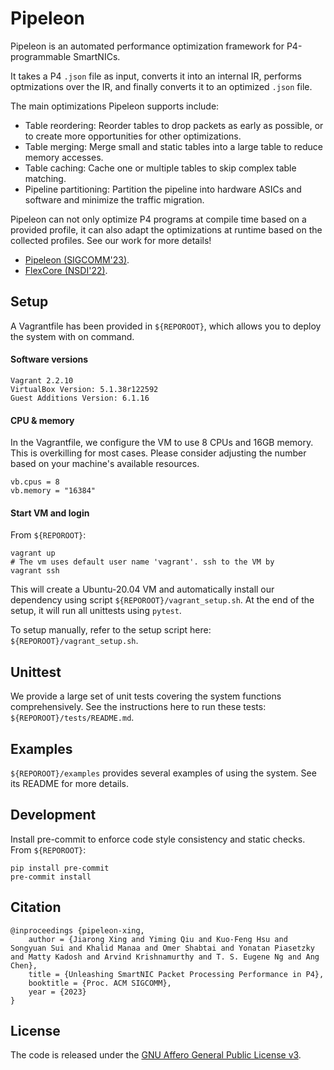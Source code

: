 # Pipeleon
Pipeleon is an automated performance optimization framework for P4-programmable SmartNICs.

It takes a P4 `.json` file as input, converts it into an internal IR, performs optmizations over the IR, and finally converts it to an optimized `.json` file.

The main optimizations Pipeleon supports include:

- Table reordering: Reorder tables to drop packets as early as possible, or to create more opportunities for other optimizations.
- Table merging: Merge small and static tables into a large table to reduce memory accesses.
- Table caching: Cache one or multiple tables to skip complex table matching.
- Pipeline partitioning: Partition the pipeline into hardware ASICs and software and minimize the traffic migration.

Pipeleon can not only optimize P4 programs at compile time based on a provided profile, it can also adapt the optimizations at runtime based on the collected profiles. See our work for more details!

- [Pipeleon (SIGCOMM'23)](https://jxing.me/pdf/pipeleon-sigcomm23.pdf).
- [FlexCore (NSDI'22)](https://jxing.me/pdf/flexcore-nsdi22.pdf).

## Setup

A Vagrantfile has been provided in `${REPOROOT}`, which allows you to deploy the system with on command.

#### Software versions
```
Vagrant 2.2.10
VirtualBox Version: 5.1.38r122592
Guest Additions Version: 6.1.16
```
#### CPU & memory
In the Vagrantfile, we configure the VM to use 8 CPUs and 16GB memory. This is overkilling for most cases. Please consider adjusting the number based on your machine's available resources.

```
vb.cpus = 8
vb.memory = "16384"
```

#### Start VM and login

From `${REPOROOT}`:
```
vagrant up
# The vm uses default user name 'vagrant'. ssh to the VM by
vagrant ssh
```

This will create a Ubuntu-20.04 VM and automatically install our dependency using script `${REPOROOT}/vagrant_setup.sh`.
At the end of the setup, it will run all unittests using `pytest`.

To setup manually, refer to the setup script here: `${REPOROOT}/vagrant_setup.sh`.

## Unittest

We provide a large set of unit tests covering the system functions comprehensively. See the instructions here to run these tests: `${REPOROOT}/tests/README.md`.

## Examples

`${REPOROOT}/examples` provides several examples of using the system. See its README for more details.

## Development

Install pre-commit to enforce code style consistency and static checks. From `${REPOROOT}`:
```
pip install pre-commit
pre-commit install
```

## Citation

```
@inproceedings {pipeleon-xing,
    author = {Jiarong Xing and Yiming Qiu and Kuo-Feng Hsu and Songyuan Sui and Khalid Manaa and Omer Shabtai and Yonatan Piasetzky and Matty Kadosh and Arvind Krishnamurthy and T. S. Eugene Ng and Ang Chen},
    title = {Unleashing SmartNIC Packet Processing Performance in P4},
    booktitle = {Proc. ACM SIGCOMM},
    year = {2023}
}
```

## License
The code is released under the [GNU Affero General Public License v3](https://www.gnu.org/licenses/agpl-3.0.html).
